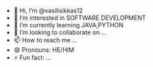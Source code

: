 - 👋 Hi, I’m @vasilisikkas12
- 👀 I’m interested in SOFTWARE DEVELOPMENT
- 🌱 I’m currently learning JAVA,PYTHON
- 💞️ I’m looking to collaborate on ...
- 📫 How to reach me ...
- 😄 Pronouns: HE/HIM
- ⚡ Fun fact: ...

<!--- THIS IS MY GITHUB PAGE -->

<!---
vasilisikkas12/vasilisikkas12 is a ✨ special ✨ repository because its `README.md` (this file) appears on your GitHub profile.
You can click the Preview link to take a look at your changes.
--->

